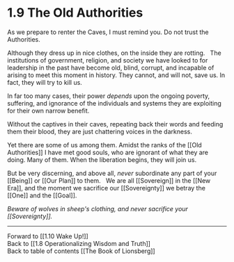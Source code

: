 
# 1.9 The Old Authorities
As we prepare to renter the Caves, I must remind you. Do not trust the Authorities. 

Although they dress up in nice clothes, on the inside they are rotting. 
 
The institutions of government, religion, and society we have looked to for leadership in the past have become old, blind, corrupt, and incapable of arising to meet this moment in history. They cannot, and will not, save us. In fact, they will try to kill us. 

In far too many cases, their power _depends_ upon the ongoing poverty, suffering, and ignorance of the individuals and systems they are exploiting for their own narrow benefit. 

Without the captives in their caves, repeating back their words and feeding them their blood, they are just chattering voices in the darkness. 

Yet there are some of us among them. Amidst the ranks of the [[Old Authorities]] I have met good souls, who are ignorant of what they are doing. Many of them. When the liberation begins, they will join us. 

But be very discerning, and above all, _never_ subordinate any part of your [[Being]] or [[Our Plan]] to them. 
 
We are all [[Sovereign]] in the [[New Era]], and the moment we sacrifice our [[Sovereignty]] we betray the [[One]] and the [[Goal]]. 

_Beware of wolves in sheep's clothing, and never sacrifice your [[Sovereignty]]._

___

Forward to [[1.10 Wake Up!]]  
Back to [[1.8 Operationalizing Wisdom and Truth]]  
Back to table of contents [[The Book of Lionsberg]]  
